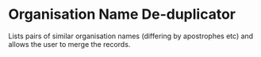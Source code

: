 Organisation Name De-duplicator
===============================

Lists pairs of similar organisation names (differing by apostrophes etc) and allows the user to merge the records.
